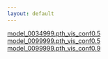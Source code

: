 ```yaml
---
layout: default
---
```



[model_0034999.pth_vis_conf0.5](./files_detection/model_0034999.pth_vis_conf0.5/model_0034999.pth_vis_conf0.5.md) <br>
[model_0099999.pth_vis_conf0.5](./files_detection/model_0099999.pth_vis_conf0.5/model_0099999.pth_vis_conf0.5.md) <br>
[model_0099999.pth_vis_conf0.9](./files_detection/model_0099999.pth_vis_conf0.5/model_0099999.pth_vis_conf0.9.md) <br>


